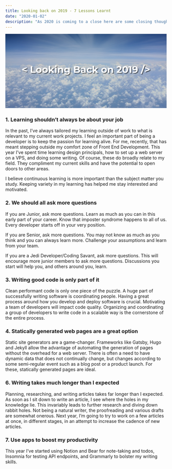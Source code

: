 ```yaml
---
title: Looking back on 2019 - 7 Lessons Learnt
date: "2020-01-02"
description: "As 2020 is coming to a close here are some closing thoughts for the year."
---
```


![Clouds with text of: Looking Back on 2019](./hero-image.png)


### 1. Learning shouldn’t always be about your job
In the past, I’ve always tailored my learning outside of work to what is relevant to my current work projects. I feel an important part of being a developer is to keep the passion for learning alive. For me, recently, that has meant stepping outside my comfort zone of Front End Development. This year I’ve spent time learning design principals, how to set up a web server on a VPS, and doing some writing. Of course, these do broadly relate to my field. They compliment my current skills and have the potential to open doors to other areas. 

I believe continuous learning is more important than the subject matter you study. Keeping variety in my learning has helped me stay interested and motivated.

### 2. We should all ask more questions
If you are Junior, ask more questions. Learn as much as you can in this early part of your career. Know that imposter syndrome happens to all of us. Every developer starts off in your very position.

If you are Senior, ask more questions. You may not know as much as you think and you can always learn more. Challenge your assumptions and learn from your team.

If you are a Jedi Developer/Coding Savant, ask more questions. This will encourage more junior members to ask more questions. Discussions you start will help you, and others around you, learn.
### 3. Writing good code is only part of it
Clean performant code is only one piece of the puzzle. A huge part of successfully writing software is coordinating people. Having a great process around how you develop and deploy software is crucial. Motivating a team of developers will impact code quality. Organizing and coordinating a group of developers to write code in a scalable way is the cornerstone of the entire process.

### 4. Statically generated web pages are a great option
Static site generators are a game-changer. Frameworks like Gatsby, Hugo and Jekyll allow the advantage of automating the generation of pages without the overhead for a web server. There is often a need to have dynamic data that does not continually change, but changes according to some semi-regular event such as a blog post or a product launch. For these, statically generated pages are ideal.

### 6. Writing takes much longer than I expected 
Planning, researching, and writing articles takes far longer than I expected. As soon as I sit down to write an article, I see where the holes in my knowledge lie. This invariably leads to further research and diving down rabbit holes. Not being a natural writer, the proofreading and various drafts are somewhat onerous. Next year, I’m going to try to work on a few articles at once, in different stages, in an attempt to increase the cadence of new articles.

### 7. Use apps to boost my productivity
This year I’ve started using Notion and Bear for note-taking and todos, Insomnia for testing API endpoints, and Grammarly to bolster my writing skills.




